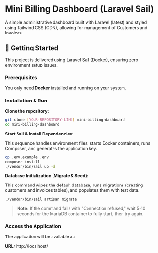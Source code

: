 # Mini Billing Dashboard (Laravel Sail)

A simple administrative dashboard built with Laravel (latest) and styled using Tailwind CSS (CDN), allowing for management of Customers and Invoices.

## 🚀 Getting Started

This project is delivered using Laravel Sail (Docker), ensuring zero environment setup issues.

### Prerequisites

You only need **Docker** installed and running on your system.

### Installation & Run

**Clone the repository:**

```bash
git clone [YOUR-REPOSITORY-LINK] mini-billing-dashboard
cd mini-billing-dashboard
```

**Start Sail & Install Dependencies:**

This sequence handles environment files, starts Docker containers, runs Composer, and generates the application key.

```bash
cp .env.example .env
composer install
./vendor/bin/sail up -d
```

**Database Initialization (Migrate & Seed):**

This command wipes the default database, runs migrations (creating customers and invoices tables), and populates them with test data.

```bash
./vendor/bin/sail artisan migrate
```

> **Note:** If the command fails with "Connection refused," wait 5-10 seconds for the MariaDB container to fully start, then try again.

### Access the Application

The application will be available at:

**URL:** http://localhost/
